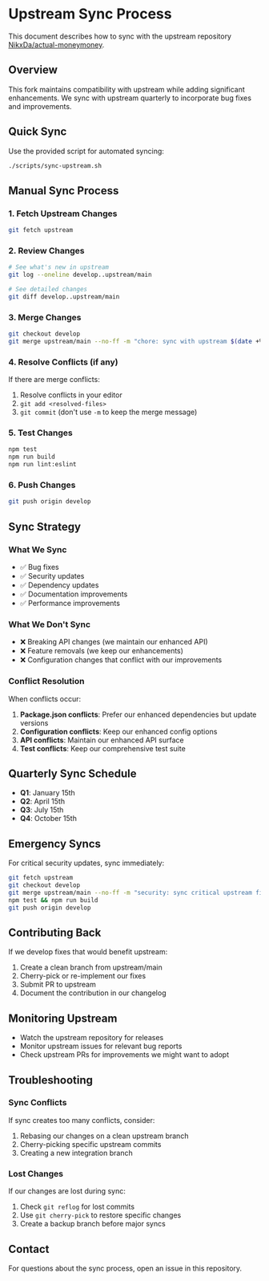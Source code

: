 # Upstream Sync Process

This document describes how to sync with the upstream repository [NikxDa/actual-moneymoney](https://github.com/NikxDa/actual-moneymoney).

## Overview

This fork maintains compatibility with upstream while adding significant enhancements. We sync with upstream quarterly to incorporate bug fixes and improvements.

## Quick Sync

Use the provided script for automated syncing:

```bash
./scripts/sync-upstream.sh
```

## Manual Sync Process

### 1. Fetch Upstream Changes

```bash
git fetch upstream
```

### 2. Review Changes

```bash
# See what's new in upstream
git log --oneline develop..upstream/main

# See detailed changes
git diff develop..upstream/main
```

### 3. Merge Changes

```bash
git checkout develop
git merge upstream/main --no-ff -m "chore: sync with upstream $(date +%Y-%m-%d)"
```

### 4. Resolve Conflicts (if any)

If there are merge conflicts:
1. Resolve conflicts in your editor
2. `git add <resolved-files>`
3. `git commit` (don't use `-m` to keep the merge message)

### 5. Test Changes

```bash
npm test
npm run build
npm run lint:eslint
```

### 6. Push Changes

```bash
git push origin develop
```

## Sync Strategy

### What We Sync
- ✅ Bug fixes
- ✅ Security updates
- ✅ Dependency updates
- ✅ Documentation improvements
- ✅ Performance improvements

### What We Don't Sync
- ❌ Breaking API changes (we maintain our enhanced API)
- ❌ Feature removals (we keep our enhancements)
- ❌ Configuration changes that conflict with our improvements

### Conflict Resolution

When conflicts occur:

1. **Package.json conflicts**: Prefer our enhanced dependencies but update versions
2. **Configuration conflicts**: Keep our enhanced config options
3. **API conflicts**: Maintain our enhanced API surface
4. **Test conflicts**: Keep our comprehensive test suite

## Quarterly Sync Schedule

- **Q1**: January 15th
- **Q2**: April 15th  
- **Q3**: July 15th
- **Q4**: October 15th

## Emergency Syncs

For critical security updates, sync immediately:

```bash
git fetch upstream
git checkout develop
git merge upstream/main --no-ff -m "security: sync critical upstream fixes"
npm test && npm run build
git push origin develop
```

## Contributing Back

If we develop fixes that would benefit upstream:

1. Create a clean branch from upstream/main
2. Cherry-pick or re-implement our fixes
3. Submit PR to upstream
4. Document the contribution in our changelog

## Monitoring Upstream

- Watch the upstream repository for releases
- Monitor upstream issues for relevant bug reports
- Check upstream PRs for improvements we might want to adopt

## Troubleshooting

### Sync Conflicts
If sync creates too many conflicts, consider:
1. Rebasing our changes on a clean upstream branch
2. Cherry-picking specific upstream commits
3. Creating a new integration branch

### Lost Changes
If our changes are lost during sync:
1. Check `git reflog` for lost commits
2. Use `git cherry-pick` to restore specific changes
3. Create a backup branch before major syncs

## Contact

For questions about the sync process, open an issue in this repository.
